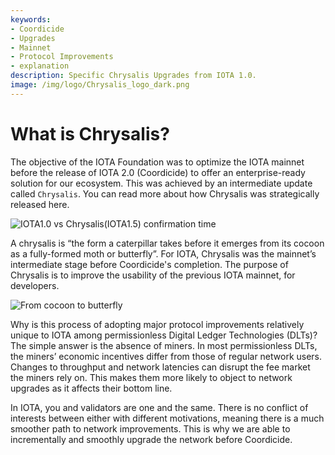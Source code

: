 ```yaml
---
keywords:
- Coordicide
- Upgrades
- Mainnet
- Protocol Improvements
- explanation
description: Specific Chrysalis Upgrades from IOTA 1.0.  
image: /img/logo/Chrysalis_logo_dark.png
---
```


# What is Chrysalis?

The objective of the IOTA Foundation was to optimize the IOTA mainnet before the release of IOTA 2.0 (Coordicide) to offer an enterprise-ready solution for our ecosystem. This was achieved by an intermediate update called `Chrysalis`. You can read more about how Chrysalis was strategically released here.

![IOTA1.0 vs Chrysalis(IOTA1.5) confirmation time](/img/introduction/what_is_chrysalis/00.gif)

A chrysalis is “the form a caterpillar takes before it emerges from its cocoon as a fully-formed moth or butterfly”. For IOTA, Chrysalis was the mainnet’s intermediate stage before Coordicide's completion. The purpose of Chrysalis is to improve the usability of the previous IOTA mainnet, for developers.

![From cocoon to butterfly](/img/introduction/02_path_to.png)

Why is this process of adopting major protocol improvements relatively unique to IOTA among permissionless Digital Ledger Technologies (DLTs)? The simple answer is the absence of miners. In most permissionless DLTs, the miners’ economic incentives differ from those of regular network users. Changes to throughput and network latencies can disrupt the fee market the miners rely on. This makes them more likely to object to network upgrades as it affects their bottom line.

In IOTA, you and validators are one and the same. There is no conflict of interests between either with different motivations, meaning there is a much smoother path to network improvements. This is why we are able to incrementally and smoothly upgrade the network before Coordicide.